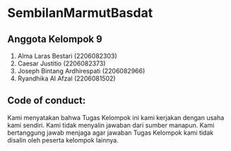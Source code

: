 # SembilanMarmutBasdat

## Anggota Kelompok 9 ##
1. Alma Laras Bestari (2206082303)
2. Caesar Justitio (2206082373)
3. Joseph Bintang Ardhirespati (2206082966)
4. Ryandhika Al Afzal (2206081502)

## Code of conduct: ##
Kami menyatakan bahwa Tugas Kelompok ini kami kerjakan dengan usaha kami sendiri. Kami tidak menyalin jawaban dari sumber manapun. Kami bertanggung jawab menjaga agar jawaban Tugas Kelompok kami tidak disalin oleh peserta kelompok lainnya.